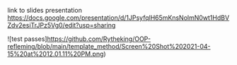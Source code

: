 link to slides presentation
https://docs.google.com/presentation/d/1JPsyfqlH65mKnsNolmN0wt1HdBVZdv2esiTrJPz5Vg0/edit?usp=sharing

![test passes]https://github.com/Rytheking/OOP-refleming/blob/main/template_method/Screen%20Shot%202021-04-15%20at%2012.01.11%20PM.png)
